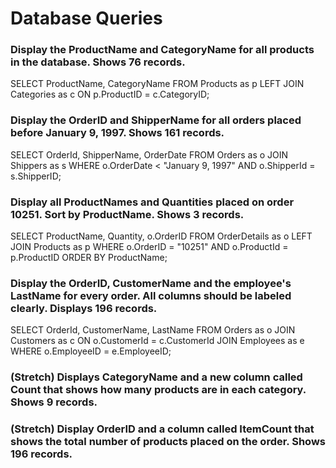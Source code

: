 # Database Queries

### Display the ProductName and CategoryName for all products in the database. Shows 76 records.
SELECT ProductName, CategoryName FROM Products as p LEFT JOIN Categories as c ON p.ProductID = c.CategoryID;

### Display the OrderID and ShipperName for all orders placed before January 9, 1997. Shows 161 records.
SELECT OrderId, ShipperName, OrderDate FROM Orders as o JOIN Shippers as s  WHERE o.OrderDate < "January 9, 1997" AND o.ShipperId = s.ShipperID;

### Display all ProductNames and Quantities placed on order 10251. Sort by ProductName. Shows 3 records.
SELECT ProductName, Quantity, o.OrderID FROM OrderDetails as o LEFT JOIN Products as p WHERE o.OrderID = "10251" AND o.ProductId = p.ProductID ORDER BY ProductName;

### Display the OrderID, CustomerName and the employee's LastName for every order. All columns should be labeled clearly. Displays 196 records.
SELECT OrderId, CustomerName, LastName  FROM Orders as o JOIN Customers as c ON o.CustomerId = c.CustomerId JOIN Employees as e WHERE o.EmployeeID = e.EmployeeID;

### (Stretch)  Displays CategoryName and a new column called Count that shows how many products are in each category. Shows 9 records.

### (Stretch) Display OrderID and a  column called ItemCount that shows the total number of products placed on the order. Shows 196 records. 